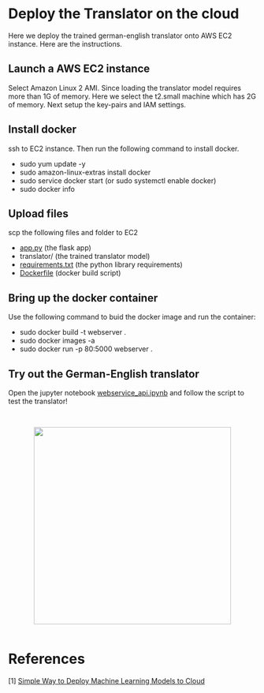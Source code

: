 # Deploy the Translator on the cloud

Here we deploy the trained german-english translator onto AWS EC2 instance. Here are the instructions. 

## Launch a AWS EC2 instance
Select Amazon Linux 2 AMI. Since loading the translator model requires more than 1G of memory. Here we select the t2.small machine which has 2G of memory. Next setup the key-pairs and IAM settings. 

## Install docker
ssh to EC2 instance. Then run the following command to install docker. 
* sudo yum update -y 
* sudo amazon-linux-extras install docker 
* sudo service docker start (or sudo systemctl enable docker) 
* sudo docker info 

## Upload files 
scp the following files and folder to EC2
* [app.py](app.py) (the flask app)
* translator/ (the trained translator model)
* [requirements.txt](requirements.txt) (the python library requirements)
* [Dockerfile](Dockerfile) (docker build script)

## Bring up the docker container 
Use the following command to buid the docker image and run the container: 
* sudo docker build -t webserver .
* sudo docker images -a
* sudo docker run -p 80:5000 webserver .

## Try out the German-English translator
Open the jupyter notebook [webservice_api.ipynb](webservice_api.ipynb) and follow the script to test the translator! 

<pre><p align="center">
<img src="https://github.com/zzc01/Machine-Translation-with-Transformers/assets/86133411/530d5c17-8a83-4935-b0ee-2ca749f4bb18"  width="400" >
</p></pre>

# References 
[1] [Simple Way to Deploy Machine Learning Models to Cloud](https://towardsdatascience.com/simple-way-to-deploy-machine-learning-models-to-cloud-fd58b771fdcf) <br/>
